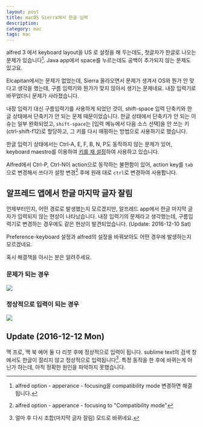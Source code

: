 ```yaml
---
layout: post
title: macOS Sierra에서 한글 입력
description: 
category: mac
tags: mac
---
```


alfred 3 에서 keyboard layout을 US 로 설정을 해 두는데도, 첫글자가 한글로 나오는 문제가 있습니다[^1]. Java app에서 space를 누르는데도 공백이 추가되지 않는 문제도 있고요. 
 
Elcapitan에서는 문제가 없었는데, Sierra 올라오면서 문제가 생겨서 OS와 뭔가 안 맞다고 생각을 했는데, 구름 입력기와 뭔가가 맞지 않아서 생기는 문제네요. 내장 입력기로 바꾸었더니 문제가 사라졌습니다.
 
내장 입력기 대신 구름입력기를 사용하게 되었던 것이, shift-space 입력 단축키와 한글 상태에서 단축키가 안 되는 문제 때문이었습니다. 한글 상태에서 단축키가 안 되는 이슈는 일부 완화되었고, `shift-space`는 [입력 메뉴에서 다음 소스 선택]을 안 쓰는 키(ctrl-shift-f12)로 할당하고, 그 키를 다시 매핑하는 방법으로 사용하기로 했습니다.
 
한글 입력기 상태에서는 Ctrl-A, E, F, B, N, P도 동작하지 않는 문제가 있어, keyboard maestro를 이용하여 [키를 재 설정](http://d.jmjeong.com/MwBk+)하여 사용하고 있습니다.

Alfred에서 Ctrl-P, Ctrl-N이 action으로 동작하는 불편함이 있어, action key를 `tab`으로 변경해서 쓰다가 설정 변경[^2] 후에 원래 대로 `ctrl`로 변경하여 사용합니다. 

## 알프레드 앱에서 한글 마지막 글자 잘림

언제부터인지, 어떤 경로로 발생했는지 모르겠지만, 알프레드 app에서 한글 마지막 글자가 입력되지 않는 현상이 나타났습니다.  내장 입력기의 문제라고 생각했는데, 구름입력기로 변경하는 경우에도 같은 현상이 발견되었습니다. (Update: 2016-12-10 Sat)

Preference-keyboard 설정과 alfred의 설정을 바꿔보아도 어떤 경우에 발생하는지 모르겠네요. 

혹시 해결책을 아시는 분은 알려주세요. 

### 문제가 되는 경우 

![](http://d.jmjeong.com/BHoh+)

### 정상적으로 입력이 되는 경우

![](http://d.jmjeong.com/Tohl+)
 
## Update (2016-12-12 Mon)

맥 프로, 맥 북 에어 둘 다 리붓 후에 정상적으로 입력이 됩니다. sublime text의 검색 창에서도 한글이 잘리지 않고 정상적으로 입력됩니다[^3]. 특정 동작을 한 후에 바뀌는게 아닌가 하는데, 아직 정확한 원인을 파악하지 못했습니다.

[^1]: alfred option - apperance - focusing을 compatibility mode 변경하면 해결됩니다. 
[^2]: alfred option - apperance - focusing to "Compatibility mode"
[^3]: 얼마 후 다시 조합(마지막 글자 잘림) 모드로 바뀌네요.

